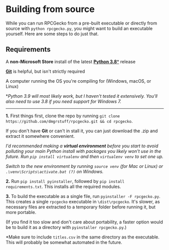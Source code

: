 # Building from source

While you can run RPCGecko from a pre-built executable or directly from source with `python rpcgecko.py`, you might want to build an executable yourself. Here are some steps to do just that.

## Requirements

A **non-Microsoft Store** install of the latest [**Python 3.8***](https://python.org/downloads) release

[**Git**](http://git-scm.com/downloads) is helpful, but isn't strictly required

A computer running the OS you're compiling for (Windows, macOS, or Linux)

**Python 3.9 will most likely work, but I haven't tested it extensively. You'll also need to use 3.8 if you need support for Windows 7.*

---

**1.** First things first, clone the repo by running `git clone https://github.com/dmgrstuff/rpcgecko.git && cd rpcgecko`.

If you don't have **Git** or can't in   stall it, you can just download the .zip and extract it somewhere convenient.

*I'd recommended making a* ***virtual environment*** *before you start to avoid polluting your main Python install with packages you likely won't use in the future. Run `pip install virtualenv` and then `virtualenv venv` to set one up.*

*Switch to the new environment by running `source venv` (for Mac or Linux) or `.\venv\Scripts\activate.bat (?)` on Windows.*

**2.** Run `pip install pyinstaller`, followed by `pip install requirements.txt`. This installs all the required modules.

**3.** To build the executable as a single file, run `pyinstaller -F rpcgecko.py`. This creates a single `rpcgecko` executable in `\dist\rpcgecko`. It's slower, as necessary files are extracted to a temporary folder before running it, but more portable.

(If you find it too slow and don't care about portability, a faster option would be to build it as a directory with `pyinstaller rpcgecko.py`.)

*Make sure to include `titles.csv` in the same directory as the executable. This will probably be somewhat automated in the future.
